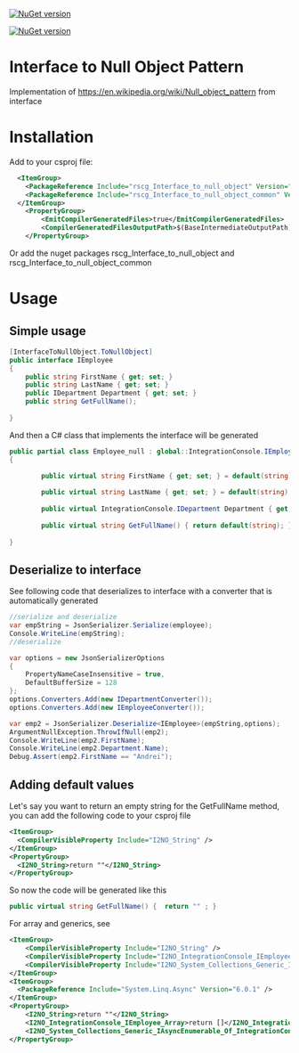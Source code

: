 [![NuGet version](https://img.shields.io/nuget/v/rscg_Interface_to_null_object.svg?style=flat-square)](https://www.nuget.org/packages/rscg_Interface_to_null_object)

[![NuGet version](https://img.shields.io/nuget/v/rscg_Interface_to_null_object_common.svg?style=flat-square)](https://www.nuget.org/packages/rscg_Interface_to_null_object_common)


# Interface to Null Object Pattern
Implementation of https://en.wikipedia.org/wiki/Null_object_pattern  from interface

# Installation

Add to your csproj file:

```xml
  <ItemGroup>
    <PackageReference Include="rscg_Interface_to_null_object" Version="2025.228.1000"  OutputItemType="Analyzer" ReferenceOutputAssembly="false"  />
    <PackageReference Include="rscg_Interface_to_null_object_common" Version="2025.228.1000" />
  </ItemGroup>
	<PropertyGroup>
		<EmitCompilerGeneratedFiles>true</EmitCompilerGeneratedFiles>
		<CompilerGeneratedFilesOutputPath>$(BaseIntermediateOutputPath)\GX</CompilerGeneratedFilesOutputPath>
	</PropertyGroup>
```

Or add the nuget packages rscg_Interface_to_null_object  and rscg_Interface_to_null_object_common

# Usage

## Simple usage
```csharp
[InterfaceToNullObject.ToNullObject]
public interface IEmployee
{
    public string FirstName { get; set; }
    public string LastName { get; set; }
    public IDepartment Department { get; set; }
    public string GetFullName();
  
}
```

And then a C# class that implements the interface will be generated

```csharp
public partial class Employee_null : global::IntegrationConsole.IEmployee
{

        public virtual string FirstName { get; set; } = default(string);
    
        public virtual string LastName { get; set; } = default(string);
    
        public virtual IntegrationConsole.IDepartment Department { get; set; } = default(IntegrationConsole.IDepartment);
    
        public virtual string GetFullName() { return default(string); }
    
}

```
## Deserialize to interface

See following code that deserializes to interface with a converter that is automatically generated

```csharp
//serialize and deserialize
var empString = JsonSerializer.Serialize(employee);
Console.WriteLine(empString);
//deserialize

var options = new JsonSerializerOptions
{
    PropertyNameCaseInsensitive = true,
    DefaultBufferSize = 128
};
options.Converters.Add(new IDepartmentConverter());
options.Converters.Add(new IEmployeeConverter());

var emp2 = JsonSerializer.Deserialize<IEmployee>(empString,options);
ArgumentNullException.ThrowIfNull(emp2);
Console.WriteLine(emp2.FirstName);
Console.WriteLine(emp2.Department.Name);
Debug.Assert(emp2.FirstName == "Andrei");
```


## Adding default values

Let's say you want to return an empty string for the GetFullName method, you can add the following code to your csproj file

```xml
<ItemGroup>
  <CompilerVisibleProperty Include="I2NO_String" />
</ItemGroup>
<PropertyGroup>
  <I2NO_String>return ""</I2NO_String>	
</PropertyGroup>
```

So now the code will be generated like this

```csharp
public virtual string GetFullName() {  return "" ; }
```

For array and generics, see 
```xml
<ItemGroup>
	<CompilerVisibleProperty Include="I2NO_String" />
	<CompilerVisibleProperty Include="I2NO_IntegrationConsole_IEmployee_Array" />
	<CompilerVisibleProperty Include="I2NO_System_Collections_Generic_IAsyncEnumerable_Of_IntegrationConsole_IEmployee_EndOf" />
</ItemGroup>
<ItemGroup>
  <PackageReference Include="System.Linq.Async" Version="6.0.1" />
</ItemGroup>
<PropertyGroup>
	<I2NO_String>return ""</I2NO_String>
	<I2NO_IntegrationConsole_IEmployee_Array>return []</I2NO_IntegrationConsole_IEmployee_Array>
	<I2NO_System_Collections_Generic_IAsyncEnumerable_Of_IntegrationConsole_IEmployee_EndOf>return AsyncEnumerable.Empty_Of_IntegrationConsole.IEmployee_EndOf();</I2NO_System_Collections_Generic_IAsyncEnumerable_Of_IntegrationConsole_IEmployee_EndOf>
</PropertyGroup>

```

